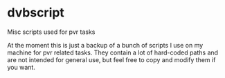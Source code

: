 dvbscript
=========

Misc scripts used for pvr tasks

At the moment this is just a backup of a bunch of scripts I use on my machine for pvr 
related tasks. They contain a lot of hard-coded paths and are not intended for general 
use, but feel free to copy and modify them if you want.
